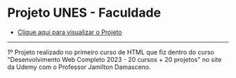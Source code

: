# Projeto UNES - Faculdade
* [Clique aqui para visualizar o Projeto](https://gustavocarmomendes.github.io/Projetos-De-Cursos/ProjetoUNES%20-%20Udemy/)
***
1º Projeto realizado no primeiro curso de HTML que fiz dentro do curso "Desenvolvimento Web Completo 2023 - 20 cursos + 20 projetos" no site da Udemy com o Professor Jamilton Damasceno.
